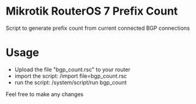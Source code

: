 # Mikrotik RouterOS 7 Prefix Count
Script to generate prefix count from current connected BGP connections


# Usage
- Upload the file "bgp_count.rsc" to your router
- import the script: /import file=bgp_count.rsc
- run the script: /system/script/run bgp_count

Feel free to make any changes
